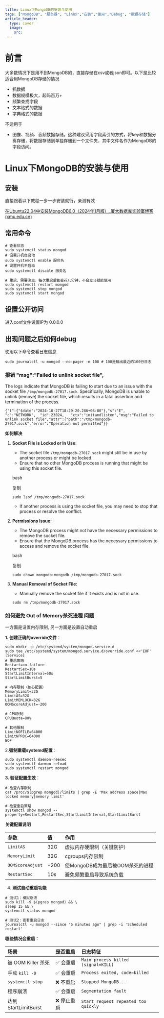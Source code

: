 ```yaml
---
title: Linux下MongoDB的安装与使用
tags: ["MongoDB", "服务器", "Linux","安装","使用","Debug", "数据存储"]
article_header:
  type: cover
  image:
    src:
---
```


# 前言

大多数情况下是用不到MongoDB的，直接存储在csv或者json即可。以下是比较适合用MongoDB存储的情况

- 抓数据
- 数据规模极大，起码百万+
- 频繁查找字段
- 文本格式的数据
- 字典格式的数据

不适用于

- 图像、视频、音频数据存储。这种建议采用字段索引的方式，将key和数据分离存储，将数据存储到单独存储到一个文件夹，其中文件名作为MongoDB的字段访问。



# Linux下MongoDB的安装与使用

## 安装

直接跟着以下教程一步一步安装就行，亲测有效

[在Ubuntu22.04中安装MongoDB6.0（2024年1月版）_厦大数据库实验室博客 (xmu.edu.cn)](https://dblab.xmu.edu.cn/blog/4594/)

## 常用命令

```
# 查看状态 
sudo systemctl status mongod
# 设置开机自启动 
sudo systemctl enable 服务名 
# 设置开机不启动 
sudo systemctl disable 服务名

# 重启，需要注意，每次重启后都会花几分钟，不会立马就能使用
sudo systemctl restart mongod
sudo systemctl stop mongod
sudo systemctl start mongod

```

## 设置公开访问

进入conf文件设置IP为 0.0.0.0



## 出现问题之后如何debug

使用以下命令查看日志信息

```
sudo journalctl -u mongod --no-pager -n 100 # 100是输出最近的100行日志
```

### 报错 "msg":"Failed to unlink socket file",

The logs indicate that MongoDB is failing to start due to an issue with the socket file `/tmp/mongodb-27017.sock`. Specifically, MongoDB is unable to unlink (remove) the socket file, which results in a fatal assertion and termination of the process.

```
{"t":{"$date":"2024-10-27T18:29:20.286+08:00"},"s":"E",  "c":"NETWORK",  "id":23024,   "ctx":"initandlisten","msg":"Failed to unlink socket file","attr":{"path":"/tmp/mongodb-27017.sock","error":"Operation not permitted"}}
```

**如何解决**

1. **Socket File is Locked or In Use:**

   - The socket file `/tmp/mongodb-27017.sock` might still be in use by another process or might be locked.
   - Ensure that no other MongoDB process is running that might be using this socket file.

   bash

   复制

   ```
   sudo lsof /tmp/mongodb-27017.sock
   ```

   - If another process is using the socket file, you may need to stop that process or resolve the conflict.

2. **Permissions Issue:**

   - The MongoDB process might not have the necessary permissions to remove the socket file.
   - Ensure that the MongoDB process has the necessary permissions to access and remove the socket file.

   bash

   复制

   ```
   sudo chown mongodb:mongodb /tmp/mongodb-27017.sock
   ```

3. **Manual Removal of Socket File:**

   - Manually remove the socket file if it exists and is not in use.

   ```
   sudo rm /tmp/mongodb-27017.sock
   ```



### 如何避免 Out of Memory杀死进程 问题

一方面是设置内存限制, 另一方面是设置自动重启

**1. 创建正确的override文件**：

```
sudo mkdir -p /etc/systemd/system/mongod.service.d
sudo tee /etc/systemd/system/mongod.service.d/override.conf <<'EOF'
[Service]
# 重启策略
Restart=on-failure
RestartSec=10s
StartLimitInterval=60s
StartLimitBurst=5

# 内存限制（核心配置）
MemoryLimit=32G
LimitAS=32G
LimitMEMLOCK=32G
OOMScoreAdjust=-200

# CPU限制
CPUQuota=80%

# 其他限制
LimitNOFILE=64000
LimitNPROC=64000
EOF
```

2.**强制重载systemd配置**：

```
sudo systemctl daemon-reexec
sudo systemctl daemon-reload
sudo systemctl restart mongod
```

**3. 验证配置生效**：

```
# 检查内存限制
cat /proc/$(pgrep mongod)/limits | grep -E 'Max address space|Max locked memory|memory limit'

# 检查重启策略
systemctl show mongod --property=Restart,RestartSec,StartLimitInterval,StartLimitBurst
```

**关键配置说明**

| 参数             | 值   | 作用                             |
| :--------------- | :--- | :------------------------------- |
| `LimitAS`        | 32G  | 虚拟内存硬限制（关键防护）       |
| `MemoryLimit`    | 32G  | cgroups内存限制                  |
| `OOMScoreAdjust` | -200 | 使MongoDB成为最后被OOM杀死的进程 |
| `RestartSec`     | 10s  | 避免频繁重启导致系统负载         |

4. **测试自动重启功能**



```
# 测试1：模拟崩溃
sudo kill -9 $(pgrep mongod) && \
sleep 15 && \
systemctl status mongod

# 测试2：查看重启日志
journalctl -u mongod --since "5 minutes ago" | grep -i 'Scheduled restart'
```

**哪些情况会重启**：

| 场景                 | 是否重启   | 日志特征                             |
| :------------------- | :--------- | :----------------------------------- |
| 被 OOM Killer 杀死   | ✅ 会重启   | `Main process killed (signal=KILL)`  |
| 手动 `kill -9`       | ✅ 会重启   | `Process exited, code=killed`        |
| `systemctl stop`     | ❌ 不重启   | `Stopped MongoDB...`                 |
| 程序崩溃             | ✅ 会重启   | `Segmentation fault`                 |
| 达到 StartLimitBurst | ❌ 停止重启 | `Start request repeated too quickly` |
